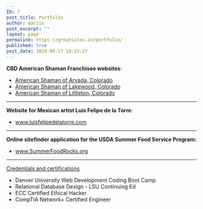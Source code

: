 ```yaml
---
ID: 7
post_title: Portfolio
author: martin
post_excerpt: ""
layout: page
permalink: https://greatsites.io/portfolio/
published: true
post_date: 2020-08-17 18:33:27
---
```

<!-- wp:paragraph -->
<p><strong>CBD American Shaman Franchisee websites</strong>: </p>
<!-- /wp:paragraph -->

<!-- wp:list -->
<ul><li><a href="https://cbdarvada.com/">American Shaman of Arvada, Colorado</a> </li><li><a href="https://cbdlakewoodco.com/">American Shaman of Lakewood, Colorado</a> </li><li><a href="https://cbdlittleton.com/">American Shaman of Littleton, Colorado</a> </li></ul>
<!-- /wp:list -->

<!-- wp:separator -->
<hr class="wp-block-separator"/>
<!-- /wp:separator -->

<!-- wp:paragraph -->
<p><strong>Website for Mexican artist Luis Felipe de la Torre</strong>: </p>
<!-- /wp:paragraph -->

<!-- wp:list -->
<ul><li><a href="https://luisfelipedelatorre.com">www.luisfelipedelatorre.com</a> </li></ul>
<!-- /wp:list -->

<!-- wp:separator -->
<hr class="wp-block-separator"/>
<!-- /wp:separator -->

<!-- wp:paragraph -->
<p><strong>Online sitefinder application for the USDA Summer Food Service Program:</strong> </p>
<!-- /wp:paragraph -->

<!-- wp:list -->
<ul><li><a href="https://SummerFoodRocks.org">www.SummerFoodRocks.org</a> </li></ul>
<!-- /wp:list -->

<!-- wp:separator {"className":"is-style-wide"} -->
<hr class="wp-block-separator is-style-wide"/>
<!-- /wp:separator -->

<!-- wp:paragraph -->
<p><a href="https://linkedin.com/in/martinvicknair">Credentials and certifications</a></p>
<!-- /wp:paragraph -->

<!-- wp:list -->
<ul><li>Denver University Web Development Coding Boot Camp </li><li>Relational Database Design - LSU Continuing Ed</li><li>ECC Certified Ethical Hacker </li><li>CompTIA Network+ Certified Engineer </li></ul>
<!-- /wp:list -->